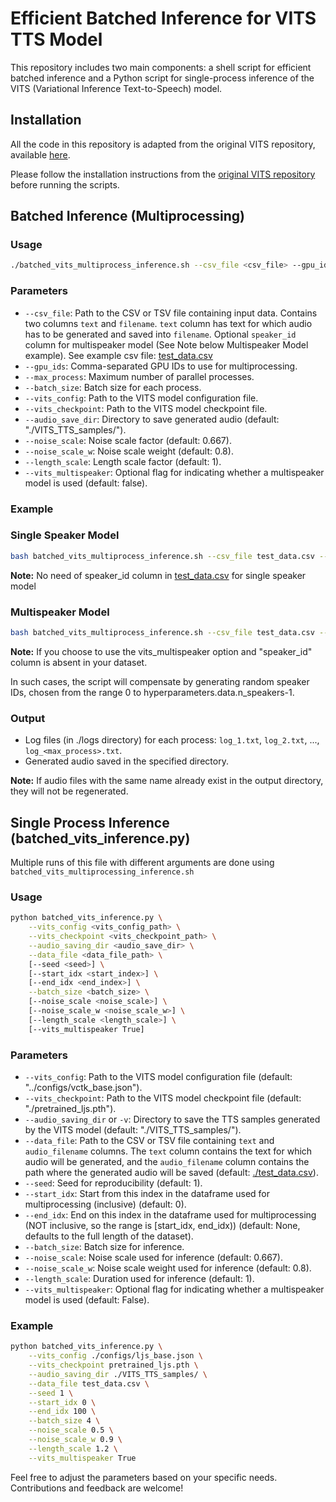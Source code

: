 # Efficient Batched Inference for VITS TTS Model

This repository includes two main components: a shell script for efficient batched inference and a Python script for single-process inference of the VITS (Variational Inference Text-to-Speech) model. 

## Installation

All the code in this repository is adapted from the original VITS repository, available [here](https://github.com/jaywalnut310/vits). 

Please follow the installation instructions from the [original VITS repository](https://github.com/jaywalnut310/vits) before running the scripts.

## Batched Inference (Multiprocessing)

### Usage

```bash
./batched_vits_multiprocess_inference.sh --csv_file <csv_file> --gpu_ids <gpu_ids> --max_process <max_process> --batch_size <batch_size> --vits_config <vits_config> --vits_checkpoint <vits_checkpoint> [--audio_save_dir <audio_save_dir> --noise_scale <noise_scale> --noise_scale_w <noise_scale_w> --length_scale <length_scale> --vits_multispeaker true]
```

### Parameters

- `--csv_file`: Path to the CSV or TSV file containing input data. Contains two columns `text` and `filename`. `text` column has text for which audio has to be generated and saved into `filename`. Optional `speaker_id` column for multispeaker model (See Note below Multispeaker Model example). See example csv file: [test_data.csv](test_data.csv) 
- `--gpu_ids`: Comma-separated GPU IDs to use for multiprocessing.
- `--max_process`: Maximum number of parallel processes.
- `--batch_size`: Batch size for each process.
- `--vits_config`: Path to the VITS model configuration file.
- `--vits_checkpoint`: Path to the VITS model checkpoint file.
- `--audio_save_dir`: Directory to save generated audio (default: "./VITS_TTS_samples/").
- `--noise_scale`: Noise scale factor (default: 0.667).
- `--noise_scale_w`: Noise scale weight (default: 0.8).
- `--length_scale`: Length scale factor (default: 1).
- `--vits_multispeaker`: Optional flag for indicating whether a multispeaker model is used (default: false).

### Example
### Single Speaker Model
```bash
bash batched_vits_multiprocess_inference.sh --csv_file test_data.csv --gpu_ids 2,4 --max_process 4 --batch_size 2 --vits_config ./configs/ljs_base.json --vits_checkpoint ../pretrained_ljs.pth --audio_save_dir ./TTS_samples/test
```
**Note:** No need of speaker_id column in [test_data.csv](test_data.csv) for single speaker model

### Multispeaker Model
```bash
bash batched_vits_multiprocess_inference.sh --csv_file test_data.csv --gpu_ids 2,4 --max_process 4 --batch_size 2 --vits_config ./configs/vctk_base.json --vits_checkpoint ../pretrained_vctk.pth --audio_save_dir ./TTS_samples/test_sid --vits_multispeaker true
```
**Note:** If you choose to use the vits_multispeaker option and "speaker_id" column is absent in your dataset.

In such cases, the script will compensate by generating random speaker IDs, chosen from the range 0 to hyperparameters.data.n_speakers-1.



### Output

- Log files (in ./logs directory) for each process: `log_1.txt`, `log_2.txt`, ..., `log_<max_process>.txt`.
- Generated audio saved in the specified directory.

**Note:** If audio files with the same name already exist in the output directory, they will not be regenerated.

## Single Process Inference (batched_vits_inference.py)

Multiple runs of this file with different arguments are done using `batched_vits_multiprocessing_inference.sh`

### Usage

```bash
python batched_vits_inference.py \
    --vits_config <vits_config_path> \
    --vits_checkpoint <vits_checkpoint_path> \
    --audio_saving_dir <audio_save_dir> \
    --data_file <data_file_path> \
    [--seed <seed>] \
    [--start_idx <start_index>] \
    [--end_idx <end_index>] \
    --batch_size <batch_size> \
    [--noise_scale <noise_scale>] \
    [--noise_scale_w <noise_scale_w>] \
    [--length_scale <length_scale>] \
    [--vits_multispeaker True]
```

### Parameters

- `--vits_config`: Path to the VITS model configuration file (default: "../configs/vctk_base.json").
- `--vits_checkpoint`: Path to the VITS model checkpoint file (default: "./pretrained_ljs.pth").
- `--audio_saving_dir` or `-v`: Directory to save the TTS samples generated by the VITS model (default: "./VITS_TTS_samples/").
- `--data_file`: Path to the CSV or TSV file containing `text` and `audio_filename` columns. The `text` column contains the text for which audio will be generated, and the `audio_filename` column contains the path where the generated audio will be saved (default: [./test_data.csv](test_data.csv)).
- `--seed`: Seed for reproducibility (default: 1).
- `--start_idx`: Start from this index in the dataframe used for multiprocessing (inclusive) (default: 0).
- `--end_idx`: End on this index in the dataframe used for multiprocessing (NOT inclusive, so the range is [start_idx, end_idx)) (default: None, defaults to the full length of the dataset).
- `--batch_size`: Batch size for inference.
- `--noise_scale`: Noise scale used for inference (default: 0.667).
- `--noise_scale_w`: Noise scale weight used for inference (default: 0.8).
- `--length_scale`: Duration used for inference (default: 1).
- `--vits_multispeaker`: Optional flag for indicating whether a multispeaker model is used (default: False).

### Example

```bash
python batched_vits_inference.py \
    --vits_config ./configs/ljs_base.json \
    --vits_checkpoint pretrained_ljs.pth \
    --audio_saving_dir ./VITS_TTS_samples/ \
    --data_file test_data.csv \
    --seed 1 \
    --start_idx 0 \
    --end_idx 100 \
    --batch_size 4 \
    --noise_scale 0.5 \
    --noise_scale_w 0.9 \
    --length_scale 1.2 \
    --vits_multispeaker True
```

Feel free to adjust the parameters based on your specific needs. Contributions and feedback are welcome!

